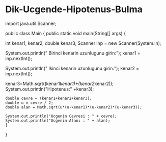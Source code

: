 # Dik-Ucgende-Hipotenus-Bulma

import java.util.Scanner;

public class Main { public static void main(String[] args) {

int kenar1, kenar2;
double kenar3; 
Scanner inp = new Scanner(System.in);

System.out.println(" Birinci kenarin uzunlugunu girin:");
kenar1 = inp.nextInt();

System.out.println(" Ikinci kenarin uzunlugunu girin:");
kenar2 = inp.nextInt();

kenar3=Math.sqrt((kenar1*kenar1)+(kenar2*kenar2));
System.out.println("Hipotenus:" +kenar3);

    double cevre = (kenar1+kenar2+kenar3);
    double u = cevre / 2;
    double alan = Math.sqrt(u*(u-kenar1)*(u-kenar2)*(u-kenar3));
    
    System.out.println("Ucgenin Cevresi : " + cevre);
    System.out.println("Ucgenin Alanı : " + alan);
    }
}
